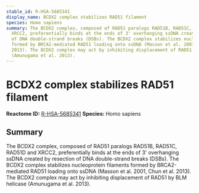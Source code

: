 ```yaml
---
stable_id: R-HSA-5685341
display_name: BCDX2 complex stabilizes RAD51 filament
species: Homo sapiens
summary: The BCDX2 complex, composed of RAD51 paralogs RAD51B, RAD51C, RAD51D and
  XRCC2, preferentially binds at the ends of 3' overhanging ssDNA created by resection
  of DNA double-strand breaks (DSBs). The BCDX2 complex stabilizes nucleoprotein filaments
  formed by BRCA2-mediated RAD51 loading onto ssDNA (Masson et al. 2001, Chun et al.
  2013). The BCDX2 complex may act by inhibiting displacement of RAD51 by BLM helicase
  (Amunugama et al. 2013).
---
```


# BCDX2 complex stabilizes RAD51 filament
**Reactome ID:** [R-HSA-5685341](https://reactome.org/content/detail/R-HSA-5685341)
**Species:** Homo sapiens

## Summary

The BCDX2 complex, composed of RAD51 paralogs RAD51B, RAD51C, RAD51D and XRCC2, preferentially binds at the ends of 3' overhanging ssDNA created by resection of DNA double-strand breaks (DSBs). The BCDX2 complex stabilizes nucleoprotein filaments formed by BRCA2-mediated RAD51 loading onto ssDNA (Masson et al. 2001, Chun et al. 2013). The BCDX2 complex may act by inhibiting displacement of RAD51 by BLM helicase (Amunugama et al. 2013).
